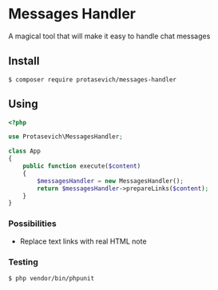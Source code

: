# Messages Handler

A magical tool that will make it easy to handle chat messages

## Install

```shell
$ composer require protasevich/messages-handler
```

## Using

```php
<?php

use Protasevich\MessagesHandler;

class App 
{
    public function execute($content)
    {
        $messagesHandler = new MessagesHandler();
        return $messagesHandler->prepareLinks($content);    
    }
}

```

### Possibilities

- Replace text links with real HTML note

### Testing

```shell
$ php vendor/bin/phpunit
```